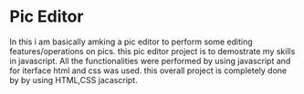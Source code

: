 # Pic Editor

In this i am basically amking a pic editor to perform some editing features/operations on pics. this pic editor project is to demostrate my skills in javascript. All the functionalities were performed by using javascript and for iterface html and css was used. this overall project is completely done by by using HTML,CSS jacascript. 

